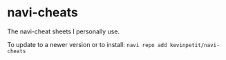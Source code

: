 # navi-cheats
The navi-cheat sheets I personally use.

To update to a newer version or to install: `navi repo add kevinpetit/navi-cheats`